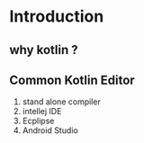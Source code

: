 # Introduction 
## why kotlin ?
## Common Kotlin Editor
1. stand alone compiler
2. intellej IDE
3. Ecplipse
4. Android Studio

